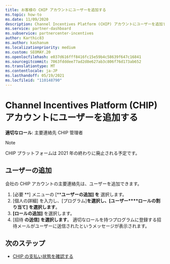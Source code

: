 ```yaml
---
title: お客様の CHIP アカウントにユーザーを追加する
ms.topic: how-to
ms.date: 11/09/2020
description: Channel Incentives Platform (CHIP) アカウントにユーザーを追加する方法について説明します。 CHIP プラットフォームは 2021 年の終わりに廃止される予定です。
ms.service: partner-dashboard
ms.subservice: partnercenter-incentives
author: Karthic83
ms.author: kashanum
ms.localizationpriority: medium
ms.custom: SEOMAY.20
ms.openlocfilehash: e037d616fff8416fc15e59b4c58639f647c16841
ms.sourcegitcommit: 7063fdddee77ad2d8e627ab3c806f76d173ab652
ms.translationtype: MT
ms.contentlocale: ja-JP
ms.lasthandoff: 05/19/2021
ms.locfileid: "110148790"
---
```

# <a name="add-users-to-your-channel-incentives-platform-chip-account"></a>Channel Incentives Platform (CHIP) アカウントにユーザーを追加する

**適切なロール**: 主要連絡先 CHIP 管理者
 
>[!NOTE]
>CHIP プラットフォームは 2021 年の終わりに廃止される予定です。

## <a name="add-users"></a>ユーザーの追加

会社の CHIP アカウントの主要連絡先は、ユーザーを追加できます。

1. [必要 **] メニューの [****ユーザーの追加] を** 選択します。
2. [個人の詳細] を入力し、[プログラム]**を選択し、[ユーザー****ロールの割り当て] を選択します**。
3. **[ロールの追加]** を選択します。
4. [招待 **の送信] を選択します**。
適切なロールを持つプログラムに登録する招待メールがユーザーに送信されたというメッセージが表示されます。

## <a name="next-steps"></a>次のステップ

- [CHIP の支払い状態を確認する](chip-payment-status.md)